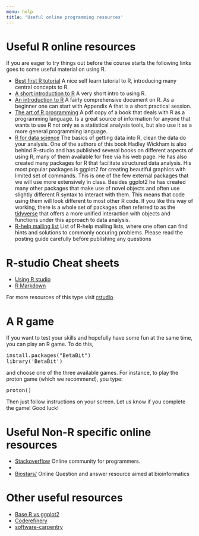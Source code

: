 ```yaml
---
menu: help
title: 'Useful online programming resources'
---
```


# Useful R online resources

If you are eager to try things out before the course starts the
following links goes to some useful material on using R.

- [Best first R tutorial](https://www.nceas.ucsb.edu/files/scicomp/Dloads/RProgramming/BestFirstRTutorial.pdf)
  A nice self learn tutorial to R, introducing many central concepts to R.
- [A short introduction to R](https://cran.r-project.org/doc/contrib/Torfs+Brauer-Short-R-Intro.pdf)
  A very short intro to using R.
- [An introduction to R](https://cran.r-project.org/doc/manuals/r-release/R-intro.html)
  A fairly comprehensive document on R. As a beginner one can start
  with Appendix A that is a short practical session.
- [The art of R programming](http://heather.cs.ucdavis.edu/~matloff/132/NSPpart.pdf)
  A pdf copy of a book that deals with R as a programming
  language. Is a great source of information for anyone that wants to
  use R not only as a statistical analysis tools, but also use it as a
  more general programming language.
- [R for data science](http://r4ds.had.co.nz)
  The basics of getting data into R, clean the data do your
  analysis. One of the authors of this book Hadley Wickham is also
  behind R-studio and has published several books on different aspects
  of using R, many of them available for free via his web page. He has
  also created many packages for R that facilitate structured data
  analysis. His most popular packages is ggplot2 for creating beautiful
  graphics with limited set of commands. This is one of the few
  external packages that we will use more extensively in
  class. Besides ggplot2 he has created many other packages that make
  use of novel objects and often use slightly different R syntax to
  interact with them. This means that code using them will look
  different to most other R code. If you like this way of working,
  there is a whole set of packages often referred to as
  the [tidyverse](https://blog.rstudio.org/2016/09/15/tidyverse-1-0-0)
  that offers a more unified interaction with objects and functions
  under this approach to data analysis.
- [R-help mailing list](https://stat.ethz.ch/mailman/listinfo/r-help)
  List of R-help mailing lists, where one often can find hints and
  solutions to commonly occuring problems. Please read the posting
  guide carefully before publishing any questions

# R-studio Cheat sheets

- [Using R studio](https://github.com/rstudio/cheatsheets/raw/master/source/pdfs/rstudio-IDE-cheatsheet.pdf)
- [R
  Markdown](https://github.com/rstudio/cheatsheets/raw/master/source/pdfs/rmarkdown-cheatsheet-2.0.pdf)

For more resources of this type visit [rstudio](https://www.rstudio.com/resources/cheatsheets)

# A R game
If you want to test your skills and hopefully have some fun at the same time, you can play an R game. To do this,
<pre>
install.packages("BetaBit")
library('BetaBit')
</pre>
and choose one of the three available games. For instance, to play the proton game (which we recommend), you type:
<pre>
proton()
</pre>
Then just follow instructions on your screen. Let us know if you complete the game! Good luck!

# Useful Non-R specific online resources

- [Stackoverflow](http://stackoverflow.com)
  Online community for programmers.
-
- [Biostars/](http://www.biostars.org)
  Online Question and answer resource aimed at bioinformatics


# Other useful resources

- [Base R vs
  ggplot2](https://flowingdata.com/2016/03/22/comparing-ggplot2-and-r-base-graphics/)
- [Coderefinery](http://coderefinery.org/lessons/)
- [software-carpentry](https://software-carpentry.org)
